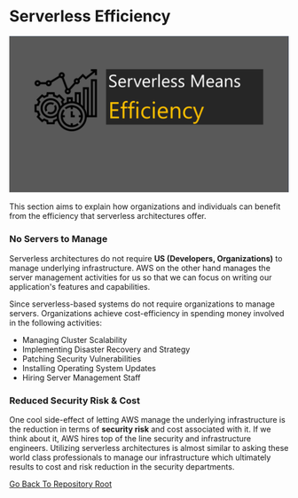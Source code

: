 # Serverless Efficiency

![Banner](https://github.com/allanchua101/serverless-ninja/blob/master/docs/001-serverless-efficiency/Banner.png)

This section aims to explain how organizations and individuals can benefit from the efficiency that serverless architectures offer.

### No Servers to Manage

Serverless architectures do not require **US (Developers, Organizations)** to manage underlying infrastructure. AWS on the other hand manages the server management activities for us so that we can focus on writing our application's features and capabilities.

Since serverless-based systems do not require organizations to manage servers. Organizations achieve cost-efficiency in spending money involved in the following activities:

- Managing Cluster Scalability
- Implementing Disaster Recovery and Strategy
- Patching Security Vulnerabilities
- Installing Operating System Updates
- Hiring Server Management Staff

### Reduced Security Risk & Cost

One cool side-effect of letting AWS manage the underlying infrastructure is the reduction in terms of **security risk** and cost associated with it. If we think about it, AWS hires top of the line security and infrastructure engineers. Utilizing serverless architectures is almost similar to asking these world class professionals to manage our infrastructure which ultimately results to cost and risk reduction in the security departments.

[Go Back To Repository Root](https://github.com/allanchua101/serverless-ninja)
